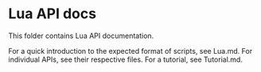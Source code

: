 # Lua API docs

This folder contains Lua API documentation.

For a quick introduction to the expected format of scripts, see Lua.md. For individual APIs, see their respective files. For a tutorial, see Tutorial.md.
